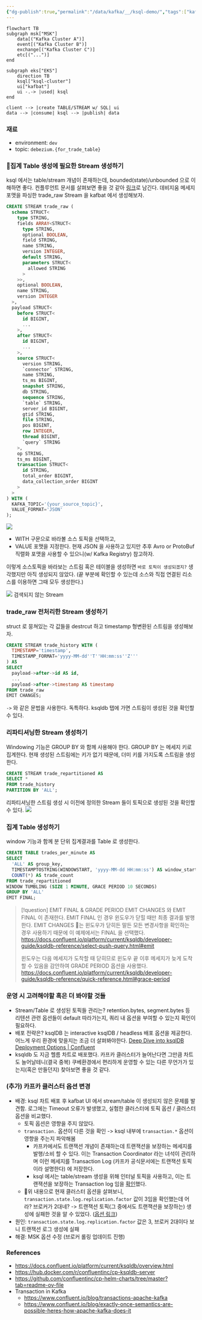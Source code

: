 ```yaml
---
{"dg-publish":true,"permalink":"/data/kafka/__/ksql-demo/","tags":["kafka","ksql"],"dgHomeLink":true,"dgShowBacklinks":true,"dgEnableSearch":true,"dgLinkPreview":true,"noteIcon":"","created":"2025-01-03T23:37:40.000+09:00"}
---
```




```mermaid
flowchart TB
subgraph msk["MSK"]
    data[("Kafka Cluster A")]
    event[("Kafka Cluster B")]
    exchange[("Kafka Cluster C")]
    etc[("...")]
end

subgraph eks["EKS"]
    direction TB
    ksql["ksql-cluster"]
    ui["kafbat"]
    ui -.-> |used| ksql
end

client --> |create TABLE/STREAM w/ SQL| ui
data --> |consume| ksql --> |publish| data
```

### 재료
- environment: `dev`
- topic: `debezium.{for_trade_table}`


### 집계 Table 생성에 필요한 Stream 생성하기

ksql 에서는 table/stream 개념이 존재하는데, bounded(state)/unbounded 으로 이해하면 좋다. 컨플루언트 문서를 살펴보면 좋을 것 같아 [링크](https://developer.confluent.io/courses/ksqldb/streams-and-tables/?utm_medium=sem&utm_source=google&utm_campaign=ch.sem_br.nonbrand_tp.prs_tgt.dsa_mt.dsa_rgn.apac_lng.eng_dv.all_con.confluent-developer&utm_term=&creative=&device=c&placement=&gad_source=1&gclid=CjwKCAiAyJS7BhBiEiwAyS9uNfCFBoUwDYJcwKHVLAHGTIIcvK9KthDsho_jRV-tS8en46WLzrzW0hoC2JIQAvD_BwE)로 남긴다. 데비지움 메세지 포맷을 파싱한 trade_raw Stream 을 kafbat 에서 생성해보자.

```sql
CREATE STREAM trade_raw (
  schema STRUCT<
    type STRING,
    fields ARRAY<STRUCT<
      type STRING,
      optional BOOLEAN,
      field STRING,
      name STRING,
      version INTEGER,
      default STRING,
      parameters STRUCT<
        allowed STRING
      >
    >>,
    optional BOOLEAN,
    name STRING,
    version INTEGER
  >,
  payload STRUCT<
    before STRUCT<
      id BIGINT,
      ...
    >,
    after STRUCT<
      id BIGINT,
      ...
    >,
    source STRUCT<
      version STRING,
      `connector` STRING,
      name STRING,
      ts_ms BIGINT,
      snapshot STRING,
      db STRING,
      sequence STRING,
      `table` STRING,
      server_id BIGINT,
      gtid STRING,
      file STRING,
      pos BIGINT,
      row INTEGER,
      thread BIGINT,
      `query` STRING
    >,
    op STRING,
    ts_ms BIGINT,
    transaction STRUCT<
      id STRING,
      total_order BIGINT,
      data_collection_order BIGINT
    >
  >
) WITH (
  KAFKA_TOPIC='{your_source_topic}',
  VALUE_FORMAT='JSON'
);
```

![](https://i.imgur.com/LPnt4XU.png)

- WITH 구문으로 바라볼 소스 토픽을 선택하고,
- VALUE 포맷을 지정한다. 현재 JSON 을 사용하고 있지만 추후 Avro or ProtoBuf 직렬화 포맷을 사용할 수 있으니(w/ Kafka Registry) 참고하자.

이렇게 소스토픽을 바라보는 스트림 혹은 테이블을 생성하면 `바로 토픽이 생성되겠지?` 생각했지만 아직 생성되지 않았다. (끝 부분에 확인할 수 있는데 소스와 직접 연결된 리소스를 이용하면 그때 모두 생성한다.)

![](https://i.imgur.com/JI1DeM4.png)
검색되지 않는 Stream

### trade_raw 전처리한 Stream 생성하기

struct 로 뭉쳐있는 각 값들을 destrcut 하고 timestamp 형변환된 스트림을 생성해보자.

```sql
CREATE STREAM trade_history WITH (
  TIMESTAMP='timestamp',
  TIMESTAMP_FORMAT='yyyy-MM-dd''T''HH:mm:ss''Z'''
) AS
SELECT
  payload->after->id AS id,
  ...
  payload->after->timestamp AS timestamp
FROM trade_raw
EMIT CHANGES;
```

`->` 와 같은 문법을 사용한다. 독특하다. ksqldb 탭에 가면 스트림이 생성된 것을 확인할 수 있다.

### 리파티셔닝한 Stream 생성하기

Windowing 기능은 GROUP BY 와 함께 사용해야 한다. GROUP BY 는 메세지 키로 집계한다. 현재 생성된 스트림에는 키가 없기 때문에, 더미 키를 가지도록 스트림을 생성한다.
```sql
CREATE STREAM trade_repartitioned AS
SELECT *
FROM trade_history
PARTITION BY 'ALL';
```

리파티셔닝한 스트림 생성 시 이전에 정의한 Stream 들이 토픽으로 생성된 것을 확인할 수 있다.
![](https://i.imgur.com/vh8QYRz.png)


### 집계 Table 생성하기

window 기능과 함께 분 단위 집계결과를 Table 로 생성한다.
```sql
CREATE TABLE trades_per_minute AS
SELECT
  'ALL' AS group_key,
  TIMESTAMPTOSTRING(WINDOWSTART, 'yyyy-MM-dd HH:mm:ss') AS window_start,
  COUNT(*) AS trade_count
FROM trade_repartitioned
WINDOW TUMBLING (SIZE 1 MINUTE, GRACE PERIOD 10 SECONDS)
GROUP BY 'ALL'
EMIT FINAL;
```

> [!question] EMIT FINAL & GRADE PERIOD
> EMIT CHANGES 와 EMIT FINAL 이 존재한다. EMIT FINAL 인 경우
> 윈도우가 닫힐 때만 최종 결과를 발행한다. EMIT CHANGES 는 윈도우가 닫히든 말든 모든 변경사항을 확인하는 경우 사용하기 때문에 이 예제에서는 FINAL 을 선택했다.
> https://docs.confluent.io/platform/current/ksqldb/developer-guide/ksqldb-reference/select-push-query.html#emit 
> 
> 윈도우는 다음 메세지가 도착할 때 닫히므로 윈도우 끝 이후 메세지가 늦게 도착할 수 있음을 감안하여 GRADE PERIOD 옵션을 사용했다.
> https://docs.confluent.io/platform/current/ksqldb/developer-guide/ksqldb-reference/quick-reference.html#grace-period


### 운영 시 고려해야할 혹은 더 봐야할 것들

- Stream/Table 로 생성된 토픽들 관리는? retention.bytes, segment.bytes 등 리텐션 관련 옵션들이 default 따라가는지, 쿼리 내 옵션을 부여할 수 있는지 확인이 필요하다.
- 배포 전략은? ksqlDB 는 interactive ksqlDB / headless 배포 옵션을 제공한다. 어느게 우리 환경에 맞을지는 조금 더 살펴봐야한다. [Deep Dive into ksqlDB Deployment Options | Confluent](https://www.confluent.io/blog/deep-dive-ksql-deployment-options/)
- ksqldb 도 지금 헬름 차트로 배포했다. 카프카 클러스터가 늘어난다면 그만큼 차트도 늘어날테니(결국 중복) 쿠베환경에서 편리하게 운영할 수 있는 다른 무언가가 있는지(혹은 만들던지) 찾아보면 좋을 것 같다.


### (추가) 카프카 클러스터 옵션 변경
- 배경: ksql 차트 배포 후 kafbat UI 에서 stream/table 이 생성되지 않은 문제를 발견함. 로그에는 Timeout 오류가 발생했고, 실험한 클러스터에 토픽 옵션 / 클러스터 옵션을 비교했다.
    - 토픽 옵션은 영향을 주지 않았다.
    - `transaction.` 옵션이 다른 것을 확인 -> ksql 내부에 `transaction.*` 옵션이 영향을 주는지 파악해봄
        - 카프카에서도 트랜잭션 개념이 존재하는데 트랜잭션을 보장하는 메세지를 발행/소비 할 수 있다. 이는 Transaction Coordinator 라는 녀석이 관리하며 이런 메세지를 Transaction Log (카프카 공식문서에는 트랜잭션 토픽이라 설명한다) 에 저장한다.
        - ksql 에서는 table/stream 생성을 위해 인터널 토픽을 사용하고, 이는 트랜잭션을 보장하는 Transaction log 임을 [확인](https://www.confluent.io/blog/ksqldb-ensures-consistent-internal-state-reliability-recovery-using-kafka-transactions/#:~:text=We%20realized%20that%20we%20could%20coordinate%20between%20ksqlDB%20servers%20by%20integrating%20Kafka%E2%80%99s%20transaction%20mechanism%20into%20the%20protocol%20that%20validates%20and%20produces%20statements%20to%20the%20command%20topic.)했다.
    - 위 내용으로 현재 클러스터 옵션을 살펴보니, `transaction.state.log.replication.factor` 값이 3임을 확인했는데 어라? 브로커가 2대네? -> 트랜잭션 토픽(그 중에서도 트랜잭션을 보장하는) 생성에 실패한 것을 알 수 있었다. ([옵션 링크](https://kafka.apache.org/documentation/#brokerconfigs_transaction.state.log.replication.factor))
- 원인: `transaction.state.log.replication.factor` 값은 3, 브로커 2대이다 보니 트랜잭션 로그 생성에 실패
- 해결: MSK 옵션 수정 (브로커 롤링 업데이트 진행)


### References
- https://docs.confluent.io/platform/current/ksqldb/overview.html
- https://hub.docker.com/r/confluentinc/cp-ksqldb-server
- https://github.com/confluentinc/cp-helm-charts/tree/master?tab=readme-ov-file
- Transaction in Kafka
    - https://www.confluent.io/blog/transactions-apache-kafka
    - https://www.confluent.io/blog/exactly-once-semantics-are-possible-heres-how-apache-kafka-does-it
